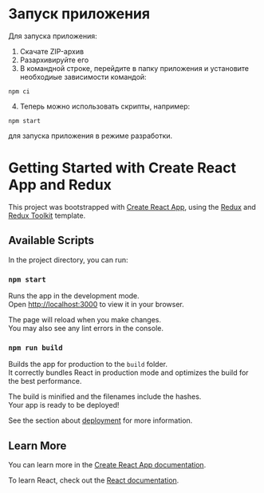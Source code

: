# Запуск приложения

Для запуска приложения: 
1.  Скачате ZIP-архив
2.  Разархивируйте его
3.  В командной строке, перейдите в папку приложения и установите необходиые зависимости командой:

```
npm ci
```

4. Теперь можно использовать скрипты, например:

```
npm start
```

для запуска приложения в режиме разработки.


# Getting Started with Create React App and Redux

This project was bootstrapped with [Create React App](https://github.com/facebook/create-react-app), using the [Redux](https://redux.js.org/) and [Redux Toolkit](https://redux-toolkit.js.org/) template.

## Available Scripts

In the project directory, you can run:

### `npm start`

Runs the app in the development mode.\
Open [http://localhost:3000](http://localhost:3000) to view it in your browser.

The page will reload when you make changes.\
You may also see any lint errors in the console.

### `npm run build`

Builds the app for production to the `build` folder.\
It correctly bundles React in production mode and optimizes the build for the best performance.

The build is minified and the filenames include the hashes.\
Your app is ready to be deployed!

See the section about [deployment](https://facebook.github.io/create-react-app/docs/deployment) for more information.

## Learn More

You can learn more in the [Create React App documentation](https://facebook.github.io/create-react-app/docs/getting-started).

To learn React, check out the [React documentation](https://reactjs.org/).

